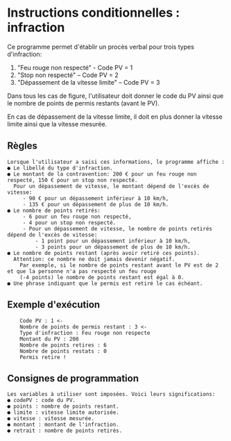 # Instructions conditionnelles : infraction

Ce programme permet d'établir un procès verbal pour trois types d'infraction:

1. "Feu rouge non respecté" - Code PV = 1
2. "Stop non respecté" – Code PV = 2
3. "Dépassement de la vitesse limite" – Code PV = 3

Dans tous les cas de figure, l'utilisateur doit donner le code du PV ainsi que le nombre de points de permis restants (avant le PV).

En cas de dépassement de la vitesse limite, il doit en plus donner la vitesse limite ainsi que la vitesse mesurée.

## Règles

```
Lorsque l'utilisateur a saisi ces informations, le programme affiche :
● Le libellé du type d'infraction.
● Le montant de la contravention: 200 € pour un feu rouge non respecté, 150 € pour un stop non respecté.
  Pour un dépassement de vitesse, le montant dépend de l'excès de vitesse:
     - 90 € pour un dépassement inférieur à 10 km/h,
     - 135 € pour un dépassement de plus de 10 km/h.
● Le nombre de points retirés:
     - 6 pour un feu rouge non respecté,
     - 4 pour un stop non respecté.
     - Pour un dépassement de vitesse, le nombre de points retirés dépend de l'excès de vitesse:
         - 1 point pour un dépassement inférieur à 10 km/h,
         - 3 points pour un dépassement de plus de 10 km/h.
● Le nombre de points restant (après avoir retiré ces points).
  Attention: ce nombre ne doit jamais devenir négatif.
    Par exemple, si le nombre de points restant avant le PV est de 2 et que la personne n'a pas respecté un feu rouge
    (-4 points) le nombre de points restant est égal à 0.
● Une phrase indiquant que le permis est retiré le cas échéant.
```

## Exemple d'exécution

```
    Code PV : 1 <-
    Nombre de points de permis restant : 3 <-
    Type d'infraction : Feu rouge non respecte
    Montant du PV : 200
    Nombre de points retires : 6
    Nombre de points restats : 0
    Permis retire !
```

## Consignes de programmation

```
Les variables à utiliser sont imposées. Voici leurs significations:
● codePV : code du PV.
● points : nombre de points restant.
● limite : vitesse limite autorisée.
● vitesse : vitesse mesurée.
● montant : montant de l'infraction.
● retrait : nombre de points retirés.
```
